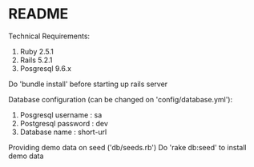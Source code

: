 # README

Technical Requirements:
1. Ruby 2.5.1
2. Rails 5.2.1
3. Posgresql 9.6.x

Do 'bundle install' before starting up rails server

Database configuration (can be changed on 'config/database.yml'):
1. Posgresql username : sa
2. Postgresql password : dev
3. Database name : short-url

Providing demo data on seed ('db/seeds.rb')
Do 'rake db:seed' to install demo data